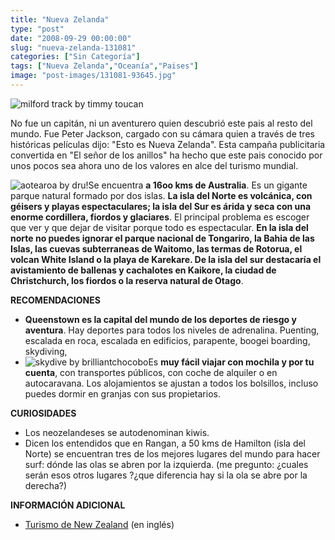 ```yaml
---
title: "Nueva Zelanda"
type: "post"
date: "2008-09-29 00:00:00"
slug: "nueva-zelanda-131081"
categories: ["Sin Categoría"]
tags: ["Nueva Zelanda","Oceanía","Paises"]
image: "post-images/131081-93645.jpg"
---
```


 ![milford track by timmy toucan](post-images/131081-93645.jpg "milford track by timmy toucan")

 No fue un capitán, ni un aventurero quien descubrió este pais al resto del mundo. Fue Peter Jackson, cargado con su cámara quien a través de tres históricas películas dijo: "Esto es Nueva Zelanda". Esta campaña publicitaria convertida en "El señor de los anillos" ha hecho que este pais conocido por unos pocos sea ahora uno de los valores en alce del turismo mundial.

 ![aotearoa by dru!](post-images/131081-93643.jpg "aotearoa by dru!")Se encuentra **a 16oo kms de Australia**. Es un gigante parque natural formado por dos islas. **La isla del Norte es volcánica, con géisers y playas espectaculares; la isla del Sur es árida y seca con una enorme cordillera, fiordos y glaciares**. El principal problema es escoger que ver y que dejar de visitar porque todo es espectacular. **En la isla del norte no puedes ignorar el parque nacional de Tongariro, la Bahia de las Islas, las cuevas subterraneas de Waitomo, las termas de Rotorua, el volcan White Island o la playa de Karekare. De la isla del sur destacaría el avistamiento de ballenas y cachalotes en Kaikore, la ciudad de Christchurch, los fiordos o la reserva natural de Otago**.

 **RECOMENDACIONES**

- **Queenstown es la capital del mundo de los deportes de riesgo y aventura**. Hay deportes para todos los niveles de adrenalina. Puenting, escalada en roca, escalada en edificios, parapente, boogei boarding, skydiving,
- ![skydive by brilliantchocobo](post-images/131081-93646.jpg "skydive by brilliantchocobo")Es **muy fácil viajar con mochila y por tu cuenta**, con transportes públicos, con coche de alquiler o en autocaravana. Los alojamientos se ajustan a todos los bolsillos, incluso puedes dormir en granjas con sus propietarios.

 **CURIOSIDADES**

- Los neozelandeses se autodenominan kiwis.
- Dicen los entendidos que en Rangan, a 50 kms de Hamilton (isla del Norte) se encuentran tres de los mejores lugares del mundo para hacer surf: dónde las olas se abren por la izquierda. (me pregunto: ¿cuales serán esos otros lugares ?¿que diferencia hay si la ola se abre por la derecha?)

 **INFORMACIÓN ADICIONAL**

- [Turismo de New Zealand](http://www.tourismnewzealand.com/) (en inglés)